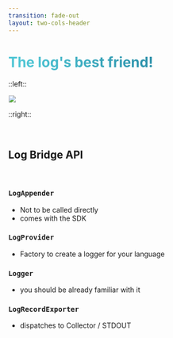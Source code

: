 ```yaml
---
transition: fade-out
layout: two-cols-header
---
```


# The log's best friend!

::left::

<v-click>
<img class="rounded" style="scale: 90%;" src="https://media.giphy.com/media/v1.Y2lkPTc5MGI3NjExamltNGM2N3R6eWp3a3VkMjZ0OXdpeXBoMDJsd2RjNWhvZWludmw1bCZlcD12MV9naWZzX3NlYXJjaCZjdD1n/llmnJghXZbYGIdUlxN/giphy.gif">
</v-click>


::right::

<v-clicks>
<div>
<br>

## Log Bridge API

<br>
</div>

<div>

### `LogAppender`

* Not to be called directly
* comes with the SDK
</div>
<div>

### `LogProvider`
* Factory to create a logger for your language
</div>
<div>

### `Logger`
* you should be already familiar with it
</div>
<div>

### `LogRecordExporter`
* dispatches to Collector / STDOUT
</div>
</v-clicks>

<style>
          h1 {
  background-color:  linear-gradient(180deg, #271817 0%, #27181700 100%);
  background-image: linear-gradient(45deg, #4EC5D4 10%, #146b8c 90%);
  background-size: 100%;
  -webkit-background-clip: text;
  -moz-background-clip: text;
  -webkit-text-fill-color: transparent;
  -moz-text-fill-color: transparent;
}
</style>